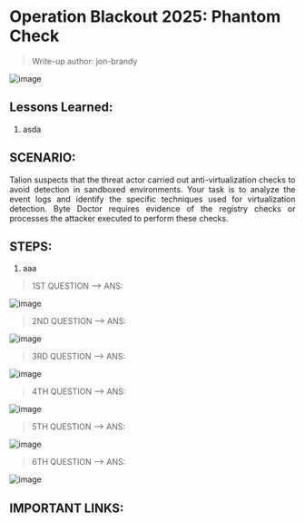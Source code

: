 # Operation Blackout 2025: Phantom Check
> Write-up author: jon-brandy

![image](https://github.com/user-attachments/assets/fe403e78-3986-488e-8b3d-9013333fbb80)


## Lessons Learned:
1. asda

## SCENARIO:

<p align="justify">Talion suspects that the threat actor carried out anti-virtualization checks to avoid detection in sandboxed environments. Your task is to analyze the event logs and identify the specific techniques used for virtualization detection. Byte Doctor requires evidence of the registry checks or processes the attacker executed to perform these checks.</p>


## STEPS:
1. aaa

> 1ST QUESTION --> ANS:

![image](https://github.com/user-attachments/assets/4b91cf43-bc23-4f50-976c-b0205aa90c7c)


> 2ND QUESTION --> ANS:

![image](https://github.com/user-attachments/assets/3aea3779-33b0-4e20-b5c2-fa9e4ef95be3)


> 3RD QUESTION --> ANS:

![image](https://github.com/user-attachments/assets/b2a0c8d7-82d8-45be-ba3b-6e2edc54d851)


> 4TH QUESTION --> ANS:

![image](https://github.com/user-attachments/assets/924bdd14-0dc6-4088-bd11-1a77552ad347)

> 5TH QUESTION --> ANS:

![image](https://github.com/user-attachments/assets/41612f92-abf9-40a5-ad9a-fd1117fcb0a5)


> 6TH QUESTION --> ANS:

![image](https://github.com/user-attachments/assets/e5505f9c-9cb4-46e6-9f53-6dbc65bfca95)


## IMPORTANT LINKS:

```
```
